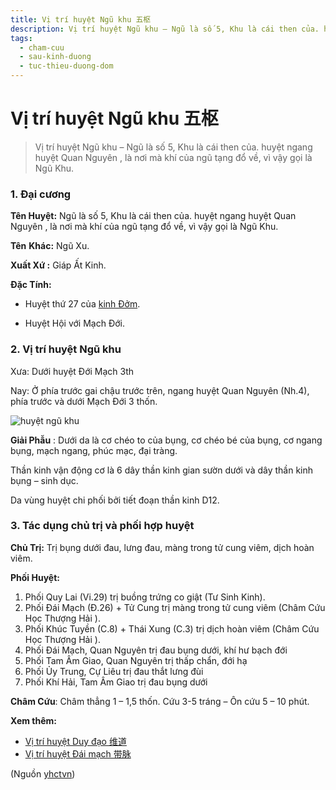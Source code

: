 ```yaml
---
title: Vị trí huyệt Ngũ khu 五枢
description: Vị trí huyệt Ngũ khu – Ngũ là số 5, Khu là cái then của. huyệt ngang huyệt Quan Nguyên , là nơi mà khí của ngũ tạng đổ về, vì vậy gọi là Ngũ Khu.
tags:
  - cham-cuu
  - sau-kinh-duong
  - tuc-thieu-duong-dom
---
```


# Vị trí huyệt Ngũ khu 五枢 

> Vị trí huyệt Ngũ khu – Ngũ là số 5, Khu là cái then của. huyệt ngang huyệt Quan Nguyên , là nơi mà khí của ngũ tạng đổ về, vì vậy gọi là Ngũ Khu.

### 1. Đại cương

**Tên Huyệt:** Ngũ là số 5, Khu là cái then của. huyệt ngang huyệt Quan Nguyên , là nơi mà khí của ngũ tạng đổ về, vì vậy gọi là Ngũ Khu.

**Tên** **Khác:** Ngũ Xu.

**Xuất Xứ :** Giáp Ất Kinh.

**Đặc Tính:**

+ Huyệt thứ 27 của [kinh Đởm](/yhctvn/kinh-tuc-thieu-duong-dom/).

+ Huyệt Hội với Mạch Đới.

### 2. Vị trí huyệt Ngũ khu

Xưa: Dưới huyệt Đới Mạch 3th

Nay: Ở phía trước gai chậu trước trên, ngang huyệt Quan Nguyên (Nh.4), phía trước và dưới Mạch Đới 3 thốn.

![huyệt ngũ khu](/imgs/yhctvn/huyet-ngu-khu-300x168.jpg)

**Giải Phẫu** : Dưới da là cơ chéo to của bụng, cơ chéo bé của bụng, cơ ngang bụng, mạch ngang, phúc mạc, đại tràng.

Thần kinh vận động cơ là 6 dây thần kinh gian sườn dưới và dây thần kinh bụng – sinh dục.

Da vùng huyệt chi phối bởi tiết đoạn thần kinh D12.

### 3. Tác dụng chủ trị và phối hợp huyệt

**Chủ Trị:** Trị bụng dưới đau, lưng đau, màng trong tử cung viêm, dịch hoàn viêm.

**Phối Huyệt:**

1. Phối Quy Lai (Vi.29) trị buồng trứng co giật (Tư Sinh Kinh).
2. Phối Đái Mạch (Đ.26) + Tử Cung trị màng trong tử cung viêm (Châm Cứu Học Thượng Hải ).
3. Phối Khúc Tuyền (C.8) + Thái Xung (C.3) trị dịch hoàn viêm (Châm Cứu Học Thượng Hải ).
4. Phối Đái Mạch, Quan Nguyên trị đau bụng dưới, khí hư bạch đới
5. Phối Tam Âm Giao, Quan Nguyên trị thấp chẩn, đới hạ
6. Phối Ủy Trung, Cự Liêu trị đau thắt lưng đùi
7. Phối Khí Hải, Tam Âm Giao trị đau bụng dưới

**Châm Cứu**: Châm thẳng 1 – 1,5 thốn. Cứu 3-5 tráng – Ôn cứu 5 – 10 phút.

**Xem thêm:**

* [Vị trí huyệt Duy đạo 维道](/yhctvn/vi-tri-huyet-duy-dao-%e7%bb%b4%e9%81%93/)
* [Vị trí huyệt Đái mạch 带脉](/yhctvn/vi-tri-huyet-dai-mach-%e5%b8%a6%e8%84%89/)

(Nguồn <a href="https://yhctvn.com/vi-tri-huyet-ngu-khu-五枢/" target="_blank">yhctvn</a>)
